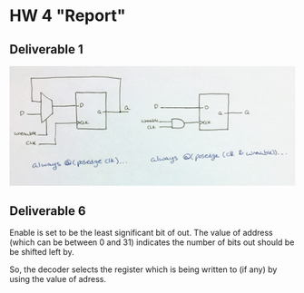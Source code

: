 
# HW 4 "Report"

## Deliverable 1
<img src="Registers.JPG">

## Deliverable 6
Enable is set to be the least significant bit of out. The
value of address (which can be between 0 and 31) indicates
the number of bits out should be be shifted left by.

So, the decoder selects the register which is being written to (if any)
by using the value of adress.